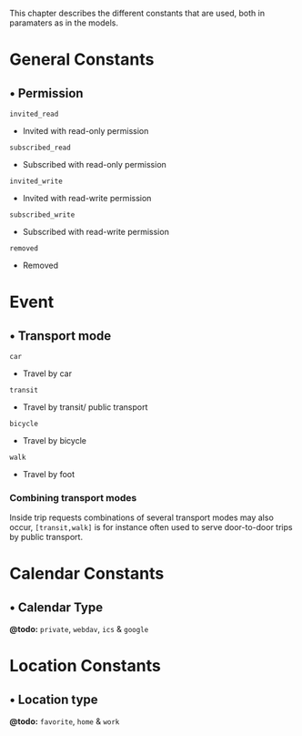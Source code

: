 This chapter describes the different constants that are used, both in paramaters as in the models.

# General Constants

## • Permission

``invited_read``

* Invited with read-only permission

``subscribed_read``

* Subscribed with read-only permission

``invited_write`` 

* Invited with read-write permission

``subscribed_write``

* Subscribed with read-write permission

``removed``

* Removed


# Event


## • Transport mode

``car``

* Travel by car

``transit``

* Travel by transit/ public transport

``bicycle``

* Travel by bicycle

``walk``

* Travel by foot

### Combining transport modes

Inside trip requests combinations of several transport modes may also occur, `[transit,walk]` is for instance often used to serve door-to-door trips by public transport.

# Calendar Constants

## • Calendar Type

**@todo:** ``private``, ``webdav``, ``ics`` & ``google``


# Location Constants

## • Location type

**@todo:** ``favorite``, ``home`` & ``work``

